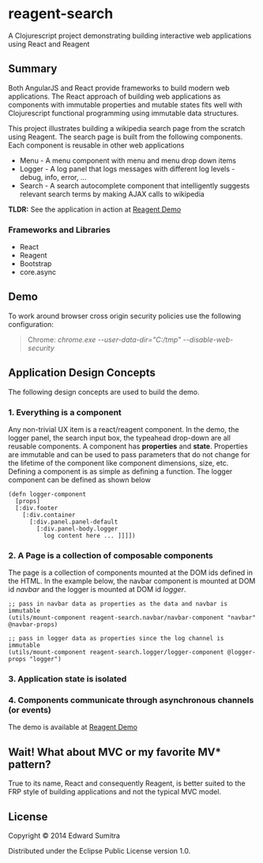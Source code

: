 # reagent-search

A Clojurescript project demonstrating building interactive web applications using React and Reagent

## Summary
Both AngularJS and React provide frameworks to build modern web applications. The React approach of building web applications as components with immutable properties and mutable states fits well with Clojurescript functional programming using immutable data structures.

This project illustrates building a wikipedia search page from the scratch using Reagent. The search page is built from the following components. Each component is reusable in other web applications

* Menu - A menu component with menu and menu drop down items
* Logger - A log panel that logs messages with different log levels - debug, info, error, ...
* Search - A search autocomplete component that intelligently suggests relevant search terms by making AJAX calls to wikipedia

**TLDR:** See the application in action at [Reagent Demo](http://esumitra.github.io/reagent-search)

### Frameworks and Libraries
* React
* Reagent
* Bootstrap
* core.async

## Demo
To work around browser cross origin security policies use the following configuration:
> Chrome: <i>chrome.exe --user-data-dir="C:/tmp" --disable-web-security</i>

## Application Design Concepts
The following design concepts are used to build the demo.
### 1. Everything is a component
Any non-trivial UX item is a react/reagent component. In the demo, the logger panel, the search input box, the typeahead drop-down are all reusable components. A component has **properties** and **state**. Properties are immutable and can be used to pass parameters that do not change for the lifetime of the component like component dimensions, size, etc. Defining a component is as simple as defining a function. The logger component can be defined as shown below

    (defn logger-component
      [props]
      [:div.footer
        [:div.container
          [:div.panel.panel-default
            [:div.panel-body.logger
              log content here ... ]]]])


### 2. A Page is a collection of composable components
The page is a collection of components mounted at the DOM ids defined in the HTML. In the example below, the navbar component is mounted at DOM id *navbar* and the logger is mounted at DOM id *logger*.

    ;; pass in navbar data as properties as the data and navbar is immutable
    (utils/mount-component reagent-search.navbar/navbar-component "navbar" @navbar-props)

    ;; pass in logger data as properties since the log channel is immutable
    (utils/mount-component reagent-search.logger/logger-component @logger-props "logger")

### 3. Application state is isolated
### 4. Components communicate through asynchronous channels (or events)

The demo is available at [Reagent Demo](http://esumitra.github.io/reagent-search)

## Wait! What about MVC or my favorite MV* pattern?
True to its name, React and consequently Reagent, is better suited to the FRP style of building applications and not the typical MVC model.

## License

Copyright © 2014 Edward Sumitra

Distributed under the Eclipse Public License version 1.0.

